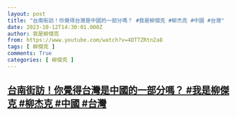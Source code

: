 ```yaml
---
layout: post
title: "台南街訪！你覺得台灣是中國的一部分嗎？ #我是柳傑克 #柳杰克 #中國 #台灣"
date: 2023-10-12T14:30:01.000Z
author: 我是柳傑克
from: https://www.youtube.com/watch?v=4DTTZRtn2a8
tags: [ 柳傑克 ]
comments: True
categories: [ 柳傑克 ]
---
```

<!--1697121001000-->
[台南街訪！你覺得台灣是中國的一部分嗎？ #我是柳傑克 #柳杰克 #中國 #台灣](https://www.youtube.com/watch?v=4DTTZRtn2a8)
------

<div>

</div>
